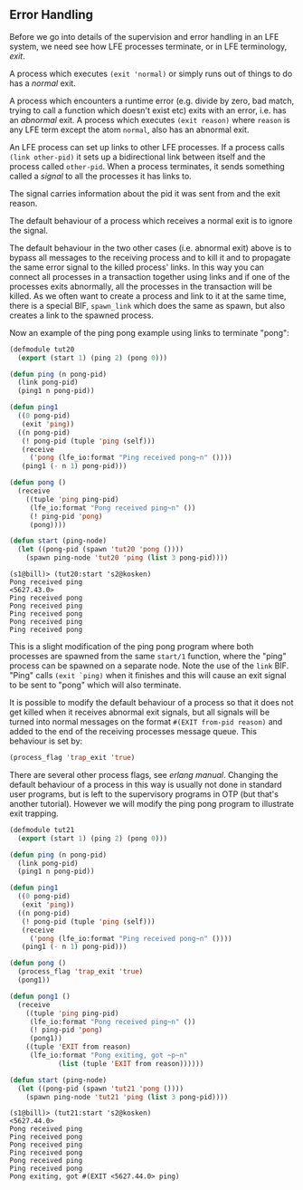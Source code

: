 ## Error Handling

Before we go into details of the supervision and error handling in an LFE system, we need see how LFE processes terminate, or in LFE terminology, *exit*.

A process which executes ``(exit 'normal)`` or simply runs out of things to do has a *normal* exit.

A process which encounters a runtime error (e.g. divide by zero, bad match, trying to call a function which doesn't exist etc) exits with an error, i.e. has an *abnormal* exit. A process which executes ``(exit reason)`` where ``reason`` is any LFE term except the atom ``normal``, also has an abnormal exit.

An LFE process can set up links to other LFE processes. If a process calls ``(link other-pid)`` it sets up a bidirectional link between itself and the process called ``other-pid``. When a process terminates, it sends something called a *signal* to all the processes it has links to.

The signal carries information about the pid it was sent from and the exit reason.

The default behaviour of a process which receives a normal exit is to ignore the signal.

The default behaviour in the two other cases (i.e. abnormal exit) above is to bypass all messages to the receiving process and to kill it and to propagate the same error signal to the killed process' links. In this way you can connect all processes in a transaction together using links and if one of the processes exits abnormally, all the processes in the transaction will be killed. As we often want to create a process and link to it at the same time, there is a special BIF, ``spawn_link`` which does the same as spawn, but also creates a link to the spawned process.

Now an example of the ping pong example using links to terminate "pong":

```lisp
(defmodule tut20
  (export (start 1) (ping 2) (pong 0)))

(defun ping (n pong-pid)
  (link pong-pid)
  (ping1 n pong-pid))

(defun ping1
  ((0 pong-pid)
   (exit 'ping))
  ((n pong-pid)
   (! pong-pid (tuple 'ping (self)))
   (receive
     ('pong (lfe_io:format "Ping received pong~n" ())))
   (ping1 (- n 1) pong-pid)))

(defun pong ()
  (receive
    ((tuple 'ping ping-pid)
     (lfe_io:format "Pong received ping~n" ())
     (! ping-pid 'pong)
     (pong))))

(defun start (ping-node)
  (let ((pong-pid (spawn 'tut20 'pong ())))
    (spawn ping-node 'tut20 'ping (list 3 pong-pid))))
```

```
(s1@bill)> (tut20:start 's2@kosken)
Pong received ping
<5627.43.0>
Ping received pong
Pong received ping
Ping received pong
Pong received ping
Ping received pong
```

This is a slight modification of the ping pong program where both processes are spawned from the same ``start/1`` function, where the "ping" process can be spawned on a separate node. Note the use of the ``link`` BIF. "Ping" calls ``(exit `ping)`` when it finishes and this will cause an exit signal to be sent to "pong" which will also terminate.

It is possible to modify the default behaviour of a process so that it does not get killed when it receives abnormal exit signals, but all signals will be turned into normal messages on the format ``#(EXIT from-pid reason)`` and added to the end of the receiving processes message queue. This behaviour is set by:

```lisp
(process_flag 'trap_exit 'true)
```

There are several other process flags, see *erlang manual*. Changing the default behaviour of a process in this way is usually not done in standard user programs, but is left to the supervisory programs in OTP (but that's another tutorial). However we will modify the ping pong program to illustrate exit trapping.

```lisp
(defmodule tut21
  (export (start 1) (ping 2) (pong 0)))

(defun ping (n pong-pid)
  (link pong-pid)
  (ping1 n pong-pid))

(defun ping1
  ((0 pong-pid)
   (exit 'ping))
  ((n pong-pid)
   (! pong-pid (tuple 'ping (self)))
   (receive
     ('pong (lfe_io:format "Ping received pong~n" ())))
   (ping1 (- n 1) pong-pid)))

(defun pong ()
  (process_flag 'trap_exit 'true)
  (pong1))

(defun pong1 ()
  (receive
    ((tuple 'ping ping-pid)
     (lfe_io:format "Pong received ping~n" ())
     (! ping-pid 'pong)
     (pong1))
    ((tuple 'EXIT from reason)
     (lfe_io:format "Pong exiting, got ~p~n"
		    (list (tuple 'EXIT from reason))))))

(defun start (ping-node)
  (let ((pong-pid (spawn 'tut21 'pong ())))
    (spawn ping-node 'tut21 'ping (list 3 pong-pid))))
```

```
(s1@bill)> (tut21:start 's2@kosken)
<5627.44.0>
Pong received ping
Ping received pong
Pong received ping
Ping received pong
Pong received ping
Ping received pong
Pong exiting, got #(EXIT <5627.44.0> ping)
```
